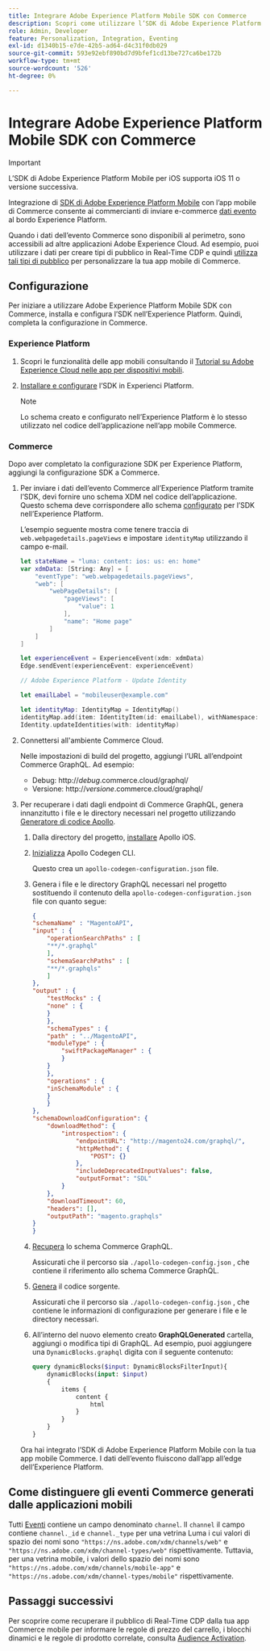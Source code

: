```yaml
---
title: Integrare Adobe Experience Platform Mobile SDK con Commerce
description: Scopri come utilizzare l’SDK di Adobe Experience Platform Mobile con la tua vetrina commerciale headless o personalizzata.
role: Admin, Developer
feature: Personalization, Integration, Eventing
exl-id: d1340b15-e7de-42b5-ad64-d4c31f0db029
source-git-commit: 593e92ebf890bd7d9bfef1cd13be727ca6be172b
workflow-type: tm+mt
source-wordcount: '526'
ht-degree: 0%

---
```


# Integrare Adobe Experience Platform Mobile SDK con Commerce

>[!IMPORTANT]
>
>L’SDK di Adobe Experience Platform Mobile per iOS supporta iOS 11 o versione successiva.

Integrazione di [SDK di Adobe Experience Platform Mobile](https://developer.adobe.com/client-sdks/home/) con l’app mobile di Commerce consente ai commercianti di inviare e-commerce  [dati evento](events.md) al bordo Experience Platform.

Quando i dati dell’evento Commerce sono disponibili al perimetro, sono accessibili ad altre applicazioni Adobe Experience Cloud. Ad esempio, puoi utilizzare i dati per creare tipi di pubblico in Real-Time CDP e quindi [utilizza tali tipi di pubblico](https://experienceleague.adobe.com/docs/commerce-admin/customers/audience-activation.html) per personalizzare la tua app mobile di Commerce.

## Configurazione

Per iniziare a utilizzare Adobe Experience Platform Mobile SDK con Commerce, installa e configura l’SDK nell’Experience Platform. Quindi, completa la configurazione in Commerce.

### Experience Platform

1. Scopri le funzionalità delle app mobili consultando il [Tutorial su Adobe Experience Cloud nelle app per dispositivi mobili](https://experienceleague.adobe.com/docs/platform-learn/implement-mobile-sdk/overview.html).

1. [Installare e configurare](https://developer.adobe.com/client-sdks/documentation/getting-started/) l’SDK in Experienci Platform.

   >[!NOTE]
   >
   >Lo schema creato e configurato nell’Experience Platform è lo stesso utilizzato nel codice dell’applicazione nell’app mobile Commerce.

### Commerce

Dopo aver completato la configurazione SDK per Experience Platform, aggiungi la configurazione SDK a Commerce.

1. Per inviare i dati dell’evento Commerce all’Experience Platform tramite l’SDK, devi fornire uno schema XDM nel codice dell’applicazione. Questo schema deve corrispondere allo schema [configurato](https://developer.adobe.com/client-sdks/home/getting-started/set-up-schemas-and-datasets/) per l’SDK nell’Experience Platform.

   L’esempio seguente mostra come tenere traccia di `web.webpagedetails.pageViews` e impostare `identityMap` utilizzando il campo e-mail.

   ```swift
   let stateName = "luma: content: ios: us: en: home"
   var xdmData: [String: Any] = [
       "eventType": "web.webpagedetails.pageViews",
       "web": [
           "webPageDetails": [
               "pageViews": [
                   "value": 1
               ],
               "name": "Home page"
           ]
       ]
   ]
   
   let experienceEvent = ExperienceEvent(xdm: xdmData)
   Edge.sendEvent(experienceEvent: experienceEvent)
   
   // Adobe Experience Platform - Update Identity
   
   let emailLabel = "mobileuser@example.com"
   
   let identityMap: IdentityMap = IdentityMap()
   identityMap.add(item: IdentityItem(id: emailLabel), withNamespace: "Email")
   Identity.updateIdentities(with: identityMap)
   ```

1. Connettersi all&#39;ambiente Commerce Cloud.

   Nelle impostazioni di build del progetto, aggiungi l’URL all’endpoint Commerce GraphQL. Ad esempio:

   - Debug: http://_debug_.commerce.cloud/graphql/
   - Versione: http://_versione_.commerce.cloud/graphql/

1. Per recuperare i dati dagli endpoint di Commerce GraphQL, genera innanzitutto i file e le directory necessari nel progetto utilizzando [Generatore di codice Apollo](https://www.apollographql.com/docs/ios/).

   1. Dalla directory del progetto, [installare](https://www.apollographql.com/docs/ios/get-started#1-install-the-apollo-frameworks) Apollo iOS.

   1. [Inizializza](https://www.apollographql.com/docs/ios/code-generation/codegen-cli/#initialize) Apollo Codegen CLI.

      Questo crea un `apollo-codegen-configuration.json` file.

   1. Genera i file e le directory GraphQL necessari nel progetto sostituendo il contenuto della `apollo-codegen-configuration.json` file con quanto segue:

      ```json
      {
      "schemaName" : "MagentoAPI",
      "input" : {
          "operationSearchPaths" : [
          "**/*.graphql"
          ],
          "schemaSearchPaths" : [
          "**/*.graphqls"
          ]
      },
      "output" : {
          "testMocks" : {
          "none" : {
          }
          },
          "schemaTypes" : {
          "path" : "../MagentoAPI",
          "moduleType" : {
              "swiftPackageManager" : {
              }
          }
          },
          "operations" : {
          "inSchemaModule" : {
          }
          }
      },
      "schemaDownloadConfiguration": {
          "downloadMethod": {
              "introspection": {
                  "endpointURL": "http://magento24.com/graphql/",
                  "httpMethod": {
                      "POST": {}
                  },
                  "includeDeprecatedInputValues": false,
                  "outputFormat": "SDL"
              }
          },
          "downloadTimeout": 60,
          "headers": [],
          "outputPath": "magento.graphqls"
      }
      }
      ```

   1. [Recupera](https://www.apollographql.com/docs/ios/code-generation/codegen-cli/#fetch-schema) lo schema Commerce GraphQL.

      Assicurati che il percorso sia `./apollo-codegen-config.json` , che contiene il riferimento allo schema Commerce GraphQL.

   1. [Genera](https://www.apollographql.com/docs/ios/code-generation/codegen-cli/#generate) il codice sorgente.

      Assicurati che il percorso sia `./apollo-codegen-config.json` , che contiene le informazioni di configurazione per generare i file e le directory necessari.

   1. All’interno del nuovo elemento creato **GraphQLGenerated** cartella, aggiungi o modifica tipi di GraphQL. Ad esempio, puoi aggiungere una `DynamicBlocks.graphql` digita con il seguente contenuto:

      ```graphql
      query dynamicBlocks($input: DynamicBlocksFilterInput){
          dynamicBlocks(input: $input)
          {
              items {
                  content {
                      html
                  }
              }
          }
      }
      ```

   Ora hai integrato l’SDK di Adobe Experience Platform Mobile con la tua app mobile Commerce. I dati dell’evento fluiscono dall’app all’edge dell’Experience Platform.

## Come distinguere gli eventi Commerce generati dalle applicazioni mobili

Tutti [Eventi](events.md) contiene un campo denominato `channel`. Il `channel` il campo contiene `channel._id` e `channel._type` per una vetrina Luma i cui valori di spazio dei nomi sono `"https://ns.adobe.com/xdm/channels/web"` e `"https://ns.adobe.com/xdm/channel-types/web"` rispettivamente. Tuttavia, per una vetrina mobile, i valori dello spazio dei nomi sono `"https://ns.adobe.com/xdm/channels/mobile-app"` e `"https://ns.adobe.com/xdm/channel-types/mobile"` rispettivamente.

## Passaggi successivi

Per scoprire come recuperare il pubblico di Real-Time CDP dalla tua app Commerce mobile per informare le regole di prezzo del carrello, i blocchi dinamici e le regole di prodotto correlate, consulta [Audience Activation](https://experienceleague.adobe.com/docs/commerce-admin/customers/audience-activation.html#retrieve-audiences-using-the-adobe-experience-platform-mobile-sdk).
